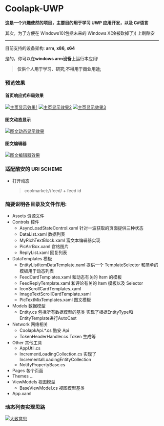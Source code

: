 # Coolapk-UWP

**这是一个兴趣使然的项目，主要目的用于学习 UWP 应用开发，以及 C#语言**

其次，为了方便在 Windows10(包括未来的 Windows X(淦被砍掉了)) 上刷酷安

---

目前支持的设备架构: **arm, x86, x64**

是的，你可以在**windows arm设备**上运行本应用!

> **仅供个人用于学习、研究;不得用于商业用途;**

### 预览效果

#### 首页响应式布局效果

[![主页显示效果1](https://z3.ax1x.com/2021/04/13/cylYef.png)](https://imgtu.com/i/cylYef)
[![主页显示效果2](https://z3.ax1x.com/2021/04/13/cyltw8.md.png)](https://imgtu.com/i/cyltw8)
[![主页显示效果3](https://z3.ax1x.com/2021/04/13/cylNTS.md.png)](https://imgtu.com/i/cylNTS)

#### 图文动态显示

[![图文动态显示效果](https://z3.ax1x.com/2021/04/13/cyQax1.md.png)](https://imgtu.com/i/cyQax1)

#### 图文编辑器

[![图文编辑器效果](https://z3.ax1x.com/2021/04/13/cyQ2RA.md.png)](https://imgtu.com/i/cyQ2RA)

### 适配酷安的 URI SCHEME

- 打开动态
  > coolmarket://feed/ + feed id

### 简要说明各目录及文件作用:

- Assets 资源文件
- Controls 控件
  - AsyncLoadStateControl.xaml 针对一波获取的页面提供三种状态
  - DataList.xaml 数据列表
  - MyRichTextBlock.xaml 富文本编辑器实现
  - PicArrBox.xaml 宫格图片
  - ReplyList.xaml 回复列表
- DataTemplates 模板
  - EntityListItemDataTemplate.xaml 提供一个 TemplateSelector 和简单的模板用于动态列表
  - FeedCardTemplates.xaml 和动态有关的 Item 的模板
  - FeedReplyTemplate.xaml 和评论有关的 Item 模板以及 Selector
  - IconScrollCardTemplates.xaml
  - ImageTextScrollCardTemplate.xaml
  - PicTextMixTemplates.xaml 图文模板
- Models 数据模型
  - Entity.cs 包括所有数据模型的基类 实现了根据EntityType和EntityTemplate进行AutoCast
- Network 网络相关
  - CoolapkApi.\*.cs 酷安 Api
  - TokenHeaderHandler.cs Token 生成等
- Other 其他工具
  - AppUtil.cs
  - IncrementLoadingCollection.cs 实现了IncrementalLoadingEntityCollection
  - NotifyPropertyBase.cs
- Pages 各个页面
- Themes ...
- ViewModels 视图模型
  - BaseViewModel.cs 视图模型基类
- App.xaml


### 动态列表实现思路

[![大致意思](https://z3.ax1x.com/2021/04/14/cyb6Rx.md.png)](https://imgtu.com/i/cyb6Rx)


